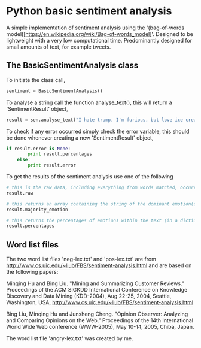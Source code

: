 # Python basic sentiment analysis
A simple implementation of sentiment analysis using the '(bag-of-words model)[https://en.wikipedia.org/wiki/Bag-of-words_model]'. Designed to be lightweight with a very low computational time. Predominantly designed for small amounts of text, for example tweets.

## The BasicSentimentAnalysis class
To initiate the class call,
```python
sentiment = BasicSentimentAnalysis()
```
To analyse a string call the function analyse_text(), this will return a 'SentimentResult' object,
```python
result = sen.analyse_text("I hate trump, I'm furious, but love ice cream")
```
To check if any error occurred simply check the error variable, this should be done whenever creating a new 'SentimentResult' object,
```python
if result.error is None:
        print result.percentages
    else:
        print result.error
```
To get the results of the sentiment analysis use one of the following
```python
# this is the raw data, including everything from words matched, occurrences and different types of mood. Good for debugging
result.raw

# this returns an array containing the string of the dominant emotion(s) within the text, note - this can be more than one
result.majority_emotion

# this returns the percentages of emotions within the text (in a dictionary), this is a float within the value of 0.0 and 1.0, the emotion name is the key
result.percentages
```

## Word list files
The two word list files 'neg-lex.txt' and 'pos-lex.txt' are from http://www.cs.uic.edu/~liub/FBS/sentiment-analysis.html and are based on the following papers:

Minqing Hu and Bing Liu. "Mining and Summarizing Customer Reviews." Proceedings of the ACM SIGKDD International Conference on Knowledge Discovery and Data Mining (KDD-2004), Aug 22-25, 2004, Seattle, Washington, USA,
http://www.cs.uic.edu/~liub/FBS/sentiment-analysis.html

Bing Liu, Minqing Hu and Junsheng Cheng. "Opinion Observer: Analyzing 
and Comparing Opinions on the Web." Proceedings of the 14th 
International World Wide Web conference (WWW-2005), May 10-14, 
2005, Chiba, Japan.

The word list file 'angry-lex.txt' was created by me.